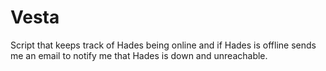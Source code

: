 # Vesta
Script that keeps track of Hades being online and if Hades is offline sends me an email to notify me that Hades is down and unreachable.
